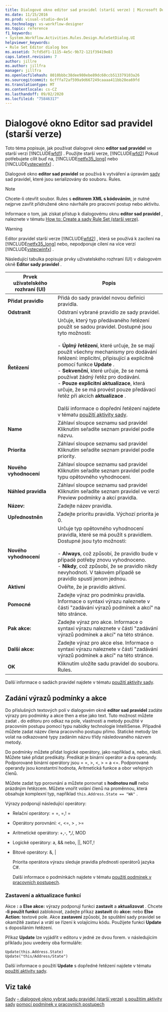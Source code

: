```yaml
---
title: Dialogové okno editor sad pravidel (starší verze) | Microsoft Docs
ms.date: 11/15/2016
ms.prod: visual-studio-dev14
ms.technology: vs-workflow-designer
ms.topic: reference
f1_keywords:
- System.Workflow.Activities.Rules.Design.RuleSetDialog.UI
helpviewer_keywords:
- Rule Set Editor dialog box
ms.assetid: 7cfd5df1-1115-4e5c-9b72-121f39419e83
caps.latest.revision: 7
author: jillre
ms.author: jillfra
manager: jillfra
ms.openlocfilehash: 8010bbbc38dee980ebe89dc60ccb513379103a26
ms.sourcegitcommit: 6cfffa72af599a9d667249caaaa411bb28ea69fd
ms.translationtype: MT
ms.contentlocale: cs-CZ
ms.lasthandoff: 09/02/2020
ms.locfileid: "75846317"
---
```

# <a name="rule-set-editor-dialog-box-legacy"></a>Dialogové okno Editor sad pravidel (starší verze)
Toto téma popisuje, jak používat dialogové okno **editor sad pravidel** ve starší verzi [!INCLUDE[wfd1](../includes/wfd1-md.md)] . Použijte starší verze, [!INCLUDE[wfd2](../includes/wfd2-md.md)] Pokud potřebujete cílit buď na, [!INCLUDE[netfx35_long](../includes/netfx35-long-md.md)] nebo [!INCLUDE[vstecwinfx](../includes/vstecwinfx-md.md)] .

 Dialogové okno **editor sad pravidel** se používá k vytváření a úpravám [sady](https://msdn2.microsoft.com/library/system.workflow.activities.policyactivity.aspx) sad pravidel, které jsou serializovány do souboru. Rules.

> [!NOTE]
> Chcete-li otevřít soubor. Rules s **editorem XML s kódováním**, je nutné nejprve zavřít přidružené okno návrháře pro pracovní postup nebo aktivitu.

 Informace o tom, jak získat přístup k dialogovému oknu **editor sad pravidel** , naleznete v tématu [How to: Create a sady Rule Set (starší verze)](../workflow-designer/how-to-create-a-policyactivity-rule-set-legacy.md).

> [!WARNING]
> Editor pravidel starší verze [!INCLUDE[wfd2](../includes/wfd2-md.md)] , která se používá k zacílení na [!INCLUDE[netfx35_long](../includes/netfx35-long-md.md)] nebo, nepodporuje cílení na více verzí [!INCLUDE[vstecwinfx](../includes/vstecwinfx-md.md)] .

 Následující tabulka popisuje prvky uživatelského rozhraní (UI) v dialogovém okně **Editor sady pravidel** .

|Prvek uživatelského rozhraní (UI)|Popis|
|----------------|-----------------|
|**Přidat pravidlo**|Přidá do sady pravidel novou definici pravidla.|
|**Odstranit**|Odstraní vybrané pravidlo ze sady pravidel.|
|**Řetězení**|Určuje, který typ předávaného řetězení použít se sadou pravidel. Dostupné jsou tyto možnosti:<br /><br /> -   **Úplný řetězení**, které určuje, že se mají použít všechny mechanismy pro dodávání řetězení: implicitní, připisující a explicitně pomocí funkce **Update** .<br />-   **Sekvenční**, které určuje, že se nemá používat žádný řetěz pro dodávání.<br />-   **Pouze explicitní aktualizace**, která určuje, že se má provést pouze předávací řetěz při akcích **aktualizace** .<br /><br /> Další informace o dopřední řetězení najdete v tématu [použití aktivity sady](https://msdn2.microsoft.com/library/bb675229.aspx).|
|**Name**|Záhlaví sloupce seznamu sad pravidel Kliknutím seřadíte seznam pravidel podle názvu.|
|**Priorita**|Záhlaví sloupce seznamu sad pravidel Kliknutím seřadíte seznam pravidel podle priority.|
|**Nového vyhodnocení**|Záhlaví sloupce seznamu sad pravidel Kliknutím seřadíte seznam pravidel podle typu opětovného vyhodnocení.|
|**Náhled pravidla**|Záhlaví sloupce seznamu sad pravidel Kliknutím seřadíte seznam pravidel ve verzi Preview podmínky a akcí pravidla.|
|**Název:**|Zadejte název pravidla.|
|**Upřednostněn**|Zadejte prioritu pravidla. Výchozí priorita je 0.|
|**Nového vyhodnocení**|Určuje typ opětovného vyhodnocení pravidla, které se má použít s pravidlem. Dostupné jsou tyto možnosti:<br /><br /> -   **Always**, což způsobí, že pravidlo bude v případě potřeby znovu vyhodnoceno.<br />-   **Nikdy**, což způsobí, že se pravidlo nikdy nevyhodnotí. V takovém případě se pravidlo spustí jenom jednou.|
|**Aktivní**|Ověřte, že je pravidlo aktivní.|
|**Pomocné**|Zadejte výraz pro podmínku pravidla. Informace o syntaxi výrazu naleznete v části "zadávání výrazů podmínek a akcí" na této stránce.|
|**Pak akce:**|Zadejte výraz pro akce. Informace o syntaxi výrazu naleznete v části "zadávání výrazů podmínek a akcí" na této stránce.|
|**Další akce:**|Zadejte výraz pro akce else. Informace o syntaxi výrazu naleznete v části "zadávání výrazů podmínek a akcí" na této stránce.|
|**OK**|Kliknutím uložíte sadu pravidel do souboru. Rules.|

 Další informace o sadách pravidel najdete v tématu [použití aktivity sady](https://msdn2.microsoft.com/library/bb675229.aspx).

## <a name="entering-condition-and-action-expressions"></a>Zadání výrazů podmínky a akce
 Do příslušných textových polí v dialogovém okně **editor sad pravidel** zadáte výrazy pro podmínky a akce then a else jako text. Tuto možnost můžete zadat **.** do editoru pro odkaz na pole, vlastnosti a metody použité v pracovním postupu pomocí typu nabídky technologie IntelliSense. Případně můžete zadat název člena pracovního postupu přímo. Statické metody lze volat na odkazované typy zadáním názvu třídy následovaného názvem metody.

 Do podmínky můžete přidat logické operátory, jako například a, nebo, nikoli. Můžete také přidat predikáty. Predikát je binární operátor a dva operandy. Podporované binární operátory jsou = =, >, \<, > = a <=. Podporované operandy jsou konstantní hodnota, Aritmetická funkce a obor veřejných členů.

 Můžete zadat typ porovnání a můžete porovnat s **hodnotou null** nebo prázdným řetězcem. Můžete vnořit volání členů na proměnnou, která obsahuje komplexní typ, například `this.Address.State == "WA"` .

 Výrazy podporují následující operátory:

- Relační operátory: = =, =,! =

- Operátory porovnání: <, \<=, > , >=

- Aritmetické operátory: +,-, *,/, MOD

- Logické operátory: a,  && nebo,  &#124;&#124;, NOT,!

- Bitové operátory: &, &#124;

  Priorita operátora výrazu sleduje pravidla přednosti operátorů jazyka C#.

  Další informace o podmínkách najdete v tématu [použití podmínek v pracovních postupech](https://msdn.microsoft.com/541211f5-d382-4810-894f-71f00b34fa77).

### <a name="halt-and-update-functions"></a>Zastavení a aktualizace funkcí
 Akce **:** a **Else akce:** výrazy podporují funkci **zastavit** a **aktualizovat** . Chcete **-li použít funkci** zablokovat, zadejte příkaz **zastavit** do **akce:** nebo **Else Action:** textové pole. Akce **zastavení** způsobí, že spuštění sady pravidel se okamžitě zastaví a vrátí se řízení k volajícímu kódu. Použijete funkci **Update** s doposíláním řetězení.

 Příkaz **Update** lze vyjádřit v editoru v jedné ze dvou forem. v následujícím příkladu jsou uvedeny oba formuláře:

```
Update(this.Address.State)
Update("this/Address/State")
```

 Další informace o použití **Update** s dopředné řetězení najdete v tématu [použití aktivity sady](https://msdn2.microsoft.com/library/bb675229.aspx).

## <a name="see-also"></a>Viz také
 [Sady](https://msdn2.microsoft.com/library/system.workflow.activities.policyactivity.aspx) [– dialogové okno vybrat sadu pravidel (starší verze)](../workflow-designer/select-rule-set-dialog-box-legacy.md) [s použitím aktivity sady](https://msdn2.microsoft.com/library/bb675229.aspx) [pomocí podmínek v pracovních postupech](https://msdn2.microsoft.com/library/bb628447.aspx)
